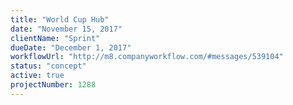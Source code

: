 ```yaml
---
title: "World Cup Hub"
date: "November 15, 2017"
clientName: "Sprint"
dueDate: "December 1, 2017"
workflowUrl: "http://m8.companyworkflow.com/#messages/539104"
status: "concept"
active: true
projectNumber: 1288
---
```

